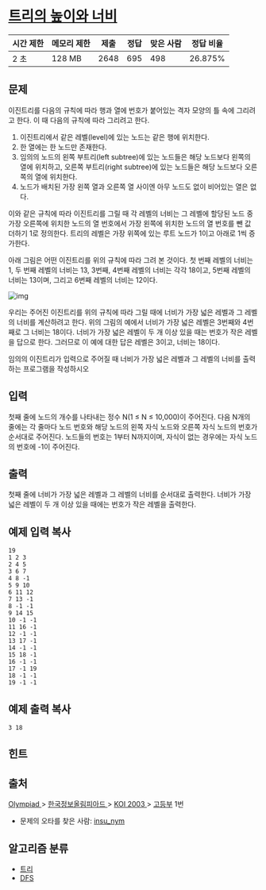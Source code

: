 # [트리의 높이와 너비](https://www.acmicpc.net/problem/2250)

| 시간 제한 | 메모리 제한 | 제출   | 정답   | 맞은 사람 | 정답 비율   |
| ----- | ------ | ---- | ---- | ----- | ------- |
| 2 초   | 128 MB | 2648 | 695  | 498   | 26.875% |

## 문제

이진트리를 다음의 규칙에 따라 행과 열에 번호가 붙어있는 격자 모양의 틀 속에 그리려고 한다. 이 때 다음의 규칙에 따라 그리려고 한다.

1. 이진트리에서 같은 레벨(level)에 있는 노드는 같은 행에 위치한다.
2. 한 열에는 한 노드만 존재한다.
3. 임의의 노드의 왼쪽 부트리(left subtree)에 있는 노드들은 해당 노드보다 왼쪽의 열에 위치하고, 오른쪽 부트리(right subtree)에 있는 노드들은 해당 노드보다 오른쪽의 열에 위치한다.
4. 노드가 배치된 가장 왼쪽 열과 오른쪽 열 사이엔 아무 노드도 없이 비어있는 열은 없다.

이와 같은 규칙에 따라 이진트리를 그릴 때 각 레벨의 너비는 그 레벨에 할당된 노드 중 가장 오른쪽에 위치한 노드의 열 번호에서 가장 왼쪽에 위치한 노드의 열 번호를 뺀 값 더하기 1로 정의한다. 트리의 레벨은 가장 위쪽에 있는 루트 노드가 1이고 아래로 1씩 증가한다.

아래 그림은 어떤 이진트리를 위의 규칙에 따라 그려 본 것이다. 첫 번째 레벨의 너비는 1, 두 번째 레벨의 너비는 13, 3번째, 4번째 레벨의 너비는 각각 18이고, 5번째 레벨의 너비는 13이며, 그리고 6번째 레벨의 너비는 12이다.

![img](https://www.acmicpc.net/JudgeOnline/upload/201008/ttt.PNG)

우리는 주어진 이진트리를 위의 규칙에 따라 그릴 때에 너비가 가장 넓은 레벨과 그 레벨의 너비를 계산하려고 한다. 위의 그림의 예에서 너비가 가장 넓은 레벨은 3번째와 4번째로 그 너비는 18이다. 너비가 가장 넓은 레벨이 두 개 이상 있을 때는 번호가 작은 레벨을 답으로 한다. 그러므로 이 예에 대한 답은 레벨은 3이고, 너비는 18이다.

임의의 이진트리가 입력으로 주어질 때 너비가 가장 넓은 레벨과 그 레벨의 너비를 출력하는 프로그램을 작성하시오

## 입력

첫째 줄에 노드의 개수를 나타내는 정수 N(1 ≤ N ≤ 10,000)이 주어진다. 다음 N개의 줄에는 각 줄마다 노드 번호와 해당 노드의 왼쪽 자식 노드와 오른쪽 자식 노드의 번호가 순서대로 주어진다. 노드들의 번호는 1부터 N까지이며, 자식이 없는 경우에는 자식 노드의 번호에 -1이 주어진다.

## 출력

첫째 줄에 너비가 가장 넓은 레벨과 그 레벨의 너비를 순서대로 출력한다. 너비가 가장 넓은 레벨이 두 개 이상 있을 때에는 번호가 작은 레벨을 출력한다.

## 예제 입력 복사

```
19 
1 2 3 
2 4 5 
3 6 7 
4 8 -1 
5 9 10 
6 11 12 
7 13 -1 
8 -1 -1 
9 14 15 
10 -1 -1 
11 16 -1 
12 -1 -1 
13 17 -1 
14 -1 -1 
15 18 -1 
16 -1 -1 
17 -1 19 
18 -1 -1 
19 -1 -1

```

## 예제 출력 복사

```
3 18

```

## 힌트

## 출처

[Olympiad ](https://www.acmicpc.net/category/2)> [한국정보올림피아드 ](https://www.acmicpc.net/category/55)> [KOI 2003 ](https://www.acmicpc.net/category/75)> [고등부](https://www.acmicpc.net/category/detail/384) 1번

- 문제의 오타를 찾은 사람: [insu_nym](https://www.acmicpc.net/user/insu_nym)

## 알고리즘 분류

- [트리](https://www.acmicpc.net/problem/tag/%ED%8A%B8%EB%A6%AC)
- [DFS](https://www.acmicpc.net/problem/tag/DFS)